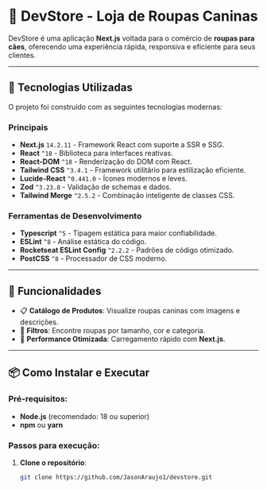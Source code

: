 # 🐾 DevStore - Loja de Roupas Caninas

DevStore é uma aplicação **Next.js** voltada para o comércio de **roupas para cães**, oferecendo uma experiência rápida, responsiva e eficiente para seus clientes.

---

## 🚀 Tecnologias Utilizadas

O projeto foi construído com as seguintes tecnologias modernas:

### Principais
- **Next.js** `14.2.11` - Framework React com suporte a SSR e SSG.
- **React** `^18` - Biblioteca para interfaces reativas.
- **React-DOM** `^18` - Renderização do DOM com React.
- **Tailwind CSS** `^3.4.1` - Framework utilitário para estilização eficiente.
- **Lucide-React** `^0.441.0` - Ícones modernos e leves.
- **Zod** `^3.23.8` - Validação de schemas e dados.
- **Tailwind Merge** `^2.5.2` - Combinação inteligente de classes CSS.

### Ferramentas de Desenvolvimento
- **Typescript** `^5` - Tipagem estática para maior confiabilidade.
- **ESLint** `^8` - Análise estática do código.
- **Rocketseat ESLint Config** `^2.2.2` - Padrões de código otimizado.
- **PostCSS** `^8` - Processador de CSS moderno.

---

## 🎨 Funcionalidades

- 📋 **Catálogo de Produtos**: Visualize roupas caninas com imagens e descrições.
- 🐶 **Filtros**: Encontre roupas por tamanho, cor e categoria.
- 🚀 **Performance Otimizada**: Carregamento rápido com **Next.js**.

---

## 📦 Como Instalar e Executar

### Pré-requisitos:
- **Node.js** (recomendado: 18 ou superior)
- **npm** ou **yarn**

### Passos para execução:

1. **Clone o repositório**:
   ```bash
   git clone https://github.com/JasonAraujo1/devstore.git
